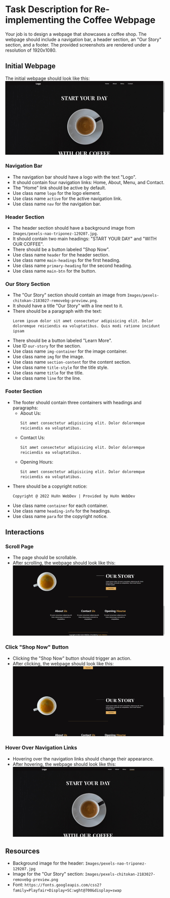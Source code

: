 
# Task Description for Re-implementing the Coffee Webpage

Your job is to design a webpage that showcases a coffee shop. The webpage should include a navigation bar, a header section, an "Our Story" section, and a footer. The provided screenshots are rendered under a resolution of 1920x1080.

## Initial Webpage
The initial webpage should look like this:
![initial webpage](./_images/origin.png)

### Navigation Bar
- The navigation bar should have a logo with the text "Logo".
- It should contain four navigation links: Home, About, Menu, and Contact.
- The "Home" link should be active by default.
- Use class name `logo` for the logo element.
- Use class name `active` for the active navigation link.
- Use class name `nav` for the navigation bar.

### Header Section
- The header section should have a background image from `Images/pexels-nao-triponez-129207.jpg`.
- It should contain two main headings: "START YOUR DAY" and "WITH OUR COFFEE".
- There should be a button labeled "Shop Now".
- Use class name `header` for the header section.
- Use class name `main-headings` for the first heading.
- Use class name `primary-heading` for the second heading.
- Use class name `main-btn` for the button.

### Our Story Section
- The "Our Story" section should contain an image from `Images/pexels-chitokan-2183027-removebg-preview.png`.
- It should have a title "Our Story" with a line next to it.
- There should be a paragraph with the text:
  ```
  Lorem ipsum dolor sit amet consectetur adipisicing elit. Dolor doloremque reiciendis ea voluptatibus. Quis modi ratione incidunt ipsam
  ```
- There should be a button labeled "Learn More".
- Use ID `our-story` for the section.
- Use class name `img-container` for the image container.
- Use class name `img` for the image.
- Use class name `section-content` for the content section.
- Use class name `title-style` for the title style.
- Use class name `title` for the title.
- Use class name `line` for the line.

### Footer Section
- The footer should contain three containers with headings and paragraphs:
  - About Us: 
    ```
    Sit amet consectetur adipisicing elit. Dolor doloremque reiciendis ea voluptatibus.
    ```
  - Contact Us: 
    ```
    Sit amet consectetur adipisicing elit. Dolor doloremque reiciendis ea voluptatibus.
    ```
  - Opening Hours: 
    ```
    Sit amet consectetur adipisicing elit. Dolor doloremque reiciendis ea voluptatibus.
    ```
- There should be a copyright notice:
  ```
  Copyright @ 2022 HuXn WebDev | Provided by HuXn WebDev
  ```
- Use class name `container` for each container.
- Use class name `heading-info` for the headings.
- Use class name `para` for the copyright notice.

## Interactions
### Scroll Page
- The page should be scrollable.
- After scrolling, the webpage should look like this:
  ![scrolled webpage](./_images/origin_scrolled.png)

### Click "Shop Now" Button
- Clicking the "Shop Now" button should trigger an action.
- After clicking, the webpage should look like this:
  ![after clicking shop now](./_images/after_click_shop_now.png)

### Hover Over Navigation Links
- Hovering over the navigation links should change their appearance.
- After hovering, the webpage should look like this:
  ![after hovering nav links](./_images/after_hover_nav_links.png)

## Resources
- Background image for the header: `Images/pexels-nao-triponez-129207.jpg`
- Image for the "Our Story" section: `Images/pexels-chitokan-2183027-removebg-preview.png`
- Font: `https://fonts.googleapis.com/css2?family=Playfair+Display+SC:wght@700&display=swap`
